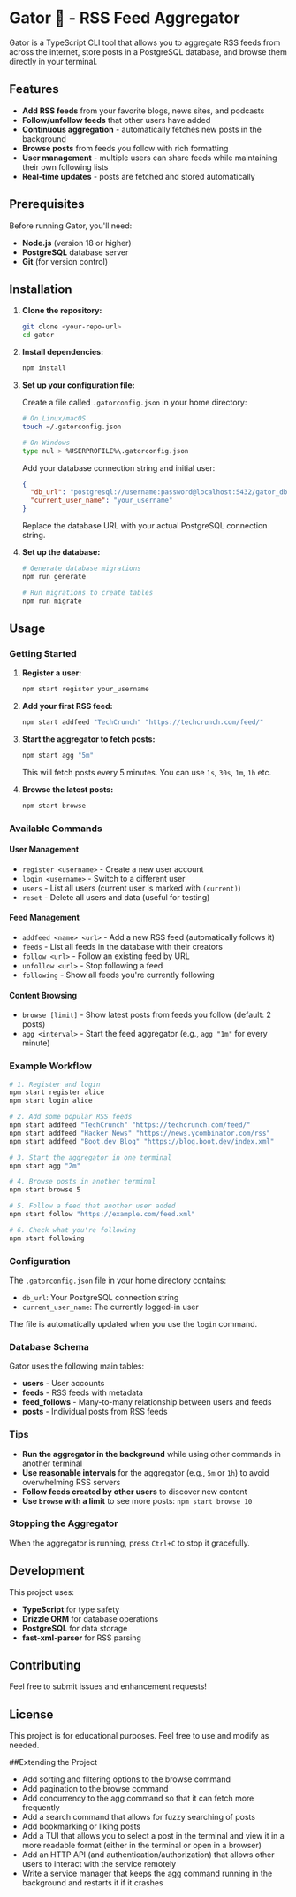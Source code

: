 # Gator 🐊 - RSS Feed Aggregator

Gator is a TypeScript CLI tool that allows you to aggregate RSS feeds from across the internet, store posts in a PostgreSQL database, and browse them directly in your terminal.

## Features

- **Add RSS feeds** from your favorite blogs, news sites, and podcasts
- **Follow/unfollow feeds** that other users have added
- **Continuous aggregation** - automatically fetches new posts in the background
- **Browse posts** from feeds you follow with rich formatting
- **User management** - multiple users can share feeds while maintaining their own following lists
- **Real-time updates** - posts are fetched and stored automatically

## Prerequisites

Before running Gator, you'll need:

- **Node.js** (version 18 or higher)
- **PostgreSQL** database server
- **Git** (for version control)

## Installation

1. **Clone the repository:**
   ```bash
   git clone <your-repo-url>
   cd gator
   ```

2. **Install dependencies:**
   ```bash
   npm install
   ```

3. **Set up your configuration file:**
   
   Create a file called `.gatorconfig.json` in your home directory:
   ```bash
   # On Linux/macOS
   touch ~/.gatorconfig.json
   
   # On Windows
   type nul > %USERPROFILE%\.gatorconfig.json
   ```
   
   Add your database connection string and initial user:
   ```json
   {
     "db_url": "postgresql://username:password@localhost:5432/gator_db",
     "current_user_name": "your_username"
   }
   ```
   
   Replace the database URL with your actual PostgreSQL connection string.

4. **Set up the database:**
   ```bash
   # Generate database migrations
   npm run generate
   
   # Run migrations to create tables
   npm run migrate
   ```

## Usage

### Getting Started

1. **Register a user:**
   ```bash
   npm start register your_username
   ```

2. **Add your first RSS feed:**
   ```bash
   npm start addfeed "TechCrunch" "https://techcrunch.com/feed/"
   ```

3. **Start the aggregator to fetch posts:**
   ```bash
   npm start agg "5m"
   ```
   This will fetch posts every 5 minutes. You can use `1s`, `30s`, `1m`, `1h` etc.

4. **Browse the latest posts:**
   ```bash
   npm start browse
   ```

### Available Commands

#### User Management
- `register <username>` - Create a new user account
- `login <username>` - Switch to a different user
- `users` - List all users (current user is marked with `(current)`)
- `reset` - Delete all users and data (useful for testing)

#### Feed Management
- `addfeed <name> <url>` - Add a new RSS feed (automatically follows it)
- `feeds` - List all feeds in the database with their creators
- `follow <url>` - Follow an existing feed by URL
- `unfollow <url>` - Stop following a feed
- `following` - Show all feeds you're currently following

#### Content Browsing
- `browse [limit]` - Show latest posts from feeds you follow (default: 2 posts)
- `agg <interval>` - Start the feed aggregator (e.g., `agg "1m"` for every minute)

### Example Workflow

```bash
# 1. Register and login
npm start register alice
npm start login alice

# 2. Add some popular RSS feeds
npm start addfeed "TechCrunch" "https://techcrunch.com/feed/"
npm start addfeed "Hacker News" "https://news.ycombinator.com/rss"
npm start addfeed "Boot.dev Blog" "https://blog.boot.dev/index.xml"

# 3. Start the aggregator in one terminal
npm start agg "2m"

# 4. Browse posts in another terminal
npm start browse 5

# 5. Follow a feed that another user added
npm start follow "https://example.com/feed.xml"

# 6. Check what you're following
npm start following
```

### Configuration

The `.gatorconfig.json` file in your home directory contains:

- `db_url`: Your PostgreSQL connection string
- `current_user_name`: The currently logged-in user

The file is automatically updated when you use the `login` command.

### Database Schema

Gator uses the following main tables:
- **users** - User accounts
- **feeds** - RSS feeds with metadata
- **feed_follows** - Many-to-many relationship between users and feeds
- **posts** - Individual posts from RSS feeds

### Tips

- **Run the aggregator in the background** while using other commands in another terminal
- **Use reasonable intervals** for the aggregator (e.g., `5m` or `1h`) to avoid overwhelming RSS servers
- **Follow feeds created by other users** to discover new content
- **Use `browse` with a limit** to see more posts: `npm start browse 10`

### Stopping the Aggregator

When the aggregator is running, press `Ctrl+C` to stop it gracefully.

## Development

This project uses:
- **TypeScript** for type safety
- **Drizzle ORM** for database operations
- **PostgreSQL** for data storage
- **fast-xml-parser** for RSS parsing

## Contributing

Feel free to submit issues and enhancement requests!

## License

This project is for educational purposes. Feel free to use and modify as needed.

##Extending the Project

- Add sorting and filtering options to the browse command
- Add pagination to the browse command
- Add concurrency to the agg command so that it can fetch more frequently
- Add a search command that allows for fuzzy searching of posts
- Add bookmarking or liking posts
- Add a TUI that allows you to select a post in the terminal and view it in a more readable format (either in the terminal or open in a browser)
- Add an HTTP API (and authentication/authorization) that allows other users to interact with the service remotely
- Write a service manager that keeps the agg command running in the background and restarts it if it crashes
